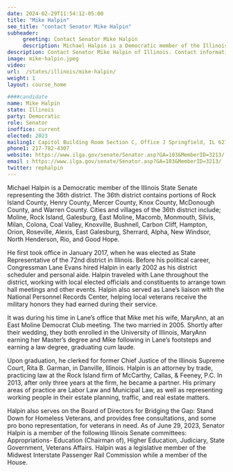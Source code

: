 ```yaml
---
date: 2024-02-29T11:54:12-05:00
title: "Mike Halpin"
seo_title: "contact Senator Mike Halpin"
subheader:
     greeting: Contact Senator Mike Halpin
     description: Michael Halpin is a Democratic member of the Illinois State Senate representing the 36th district. The 36th district contains portions of Rock Island County, Henry County, Mercer County, Knox County, McDonough County, and Warren County.
description: Contact Senator Mike Halpin of Illinois. Contact information for Mike Halpin includes email address, phone number, and mailing address.
image: mike-halpin.jpeg
video:
url:  /states/illinois/mike-halpin/
weight: 1
layout: course_home

####candidate
name: Mike Halpin
state: Illinois
party: Democratic
role: Senator
inoffice: current
elected: 2023
mailing1: Capitol Building Room Section C, Office J Springfield, IL 62706
phone1: 217-782-4307
website: https://www.ilga.gov/senate/Senator.asp?GA=103&MemberID=3213/
email : https://www.ilga.gov/senate/Senator.asp?GA=103&MemberID=3213/
twitter: rephalpin
---
```


Michael Halpin is a Democratic member of the Illinois State Senate representing the 36th district. The 36th district contains portions of Rock Island County, Henry County, Mercer County, Knox County, McDonough County, and Warren County. Cities and villages of the 36th district include; Moline, Rock Island, Galesburg, East Moline, Macomb, Monmouth, Silvis, Milan, Colona, Coal Valley, Knoxville, Bushnell, Carbon Cliff, Hampton, Orion, Roseville, Alexis, East Galesburg, Sherrard, Alpha, New Windsor, North Henderson, Rio, and Good Hope.

He first took office in January 2017, when he was elected as State Representative of the 72nd district in Illinois. Before his political career, Congressman Lane Evans hired Halpin in early 2002 as his district scheduler and personal aide. Halpin traveled with Lane throughout the district, working with local elected officials and constituents to arrange town hall meetings and other events. Halpin also served as Lane’s liaison with the National Personnel Records Center, helping local veterans receive the military honors they had earned during their service.

It was during his time in Lane’s office that Mike met his wife, MaryAnn, at an East Moline Democrat Club meeting. The two married in 2005. Shortly after their wedding, they both enrolled in the University of Illinois, MaryAnn earning her Master’s degree and Mike following in Lane’s footsteps and earning a law degree, graduating cum laude.

Upon graduation, he clerked for former Chief Justice of the Illinois Supreme Court, Rita B. Garman, in Danville, Illinois. Halpin is an attorney by trade, practicing law at the Rock Island firm of McCarthy, Callas, & Feeney, P.C. In 2013, after only three years at the firm, he became a partner. His primary areas of practice are Labor Law and Municipal Law, as well as representing working people in their estate planning, traffic, and real estate matters.

Halpin also serves on the Board of Directors for Bridging the Gap: Stand Down for Homeless Veterans, and provides free consultations, and some pro bono representation, for veterans in need. As of June 29, 2023, Senator Halpin is a member of the following Illinois Senate committees: Appropriations- Education (Chairman of), Higher Education, Judiciary, State Government, Veterans Affairs. Halpin was a legislative member of the Midwest Interstate Passenger Rail Commission while a member of the House.
